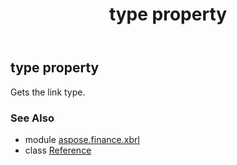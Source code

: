 ﻿---
title: type property
second_title: Aspose.Finance for Python via .NET API References
description: 
type: docs
weight: 80
url: /python-net/aspose.finance.xbrl/reference/type/
is_root: false
---

## type property


Gets the link type.

### See Also
* module [aspose.finance.xbrl](../../)
* class [Reference](/finance/python-net/aspose.finance.xbrl/reference)
